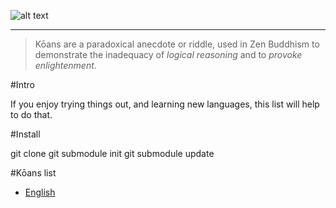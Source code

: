 ![alt text](koans.png "kōans")
________________________________

> Kōans are a paradoxical anecdote or riddle, used in Zen Buddhism to demonstrate the inadequacy of _logical reasoning_ and to _provoke enlightenment_. 

#Intro

If you enjoy trying things out, and learning new languages, this list will help to do that.

#Install

git clone <repost-git>
git submodule init
git submodule update

#Kōans list
 - [English](https://github.com/ahmdrefat/koans/blob/master/koans-en.md)
